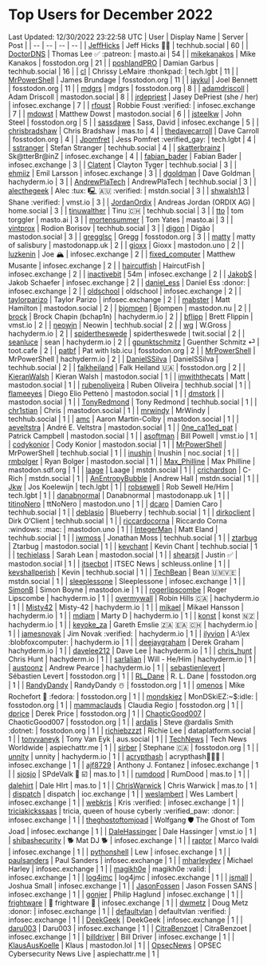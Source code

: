 # Top Users for December 2022
Last Updated: 12/30/2022 23:22:58 UTC
| User | Display Name | Server | Post |
| -- | -- | -- | -- |
| [JeffHicks](https://techhub.social/@JeffHicks) | Jeff Hicks 🐶🎼 | techhub.social | 60 |
| [DoctorDNS](https://masto.ai/@DoctorDNS) | Thomas Lee ✅ :patreon: | masto.ai | 54 |
| [mikekanakos](https://fosstodon.org/@mikekanakos) | Mike Kanakos | fosstodon.org | 21 |
| [poshlandPRO](https://techhub.social/@poshlandPRO) | Damian Garbus | techhub.social | 16 |
| [cl](https://tech.lgbt/@cl) | Chrissy LeMaire :thonkpad: | tech.lgbt | 11 |
| [MrPowerShell](https://fosstodon.org/@MrPowerShell) | James Brundage | fosstodon.org | 11 |
| [jaykul](https://fosstodon.org/@jaykul) | Joel Bennett | fosstodon.org | 11 |
| [mdgrs](https://fosstodon.org/@mdgrs) | mdgrs | fosstodon.org | 8 |
| [adamdriscoll](https://mastodon.social/@adamdriscoll) | Adam Driscoll | mastodon.social | 8 |
| [jrdepriest](https://infosec.exchange/@jrdepriest) | Jasey DePriest (she / her) | infosec.exchange | 7 |
| [rfoust](https://infosec.exchange/@rfoust) | Robbie Foust :verified: | infosec.exchange | 7 |
| [mdowst](https://mastodon.social/@mdowst) | Matthew Dowst | mastodon.social | 6 |
| [jsteelkw](https://fosstodon.org/@jsteelkw) | John Steel | fosstodon.org | 5 |
| [sassdawe](https://infosec.exchange/@sassdawe) | Sass, David | infosec.exchange | 5 |
| [chrisbradshaw](https://mas.to/@chrisbradshaw) | Chris Bradshaw | mas.to | 4 |
| [thedavecarroll](https://fosstodon.org/@thedavecarroll) | Dave Carroll | fosstodon.org | 4 |
| [Jpomfret](https://tech.lgbt/@Jpomfret) | Jess Pomfret :verified_gay: | tech.lgbt | 4 |
| [sstranger](https://techhub.social/@sstranger) | Stefan Stranger | techhub.social | 4 |
| [skatterbrainz](https://infosec.exchange/@skatterbrainz) | Sk@tterBr@inZ | infosec.exchange | 4 |
| [fabian_bader](https://infosec.exchange/@fabian_bader) | Fabian Bader | infosec.exchange | 3 |
| [Clatent](https://techhub.social/@Clatent) | Clayton Tyger | techhub.social | 3 |
| [ehmiiz](https://infosec.exchange/@ehmiiz) | Emil Larsson | infosec.exchange | 3 |
| [dgoldman](https://hachyderm.io/@dgoldman) | Dave Goldman | hachyderm.io | 3 |
| [AndrewPlaTech](https://techhub.social/@AndrewPlaTech) | AndrewPlaTech | techhub.social | 3 |
| [alecthegeek](https://mstdn.social/@alecthegeek) | Alec :tux: 🖳 🇦🇺 :verified: | mstdn.social | 3 |
| [shwalsh13](https://vmst.io/@shwalsh13) | Shane :verified: | vmst.io | 3 |
| [JordanOrdix](https://home.social/@JordanOrdix) | Andreas Jordan (ORDIX AG) | home.social | 3 |
| [tinuwalther](https://techhub.social/@tinuwalther) | Tinu 🇨🇭 | techhub.social | 3 |
| [tto](https://masto.ai/@tto) | tom torggler | masto.ai | 3 |
| [mortensummer](https://masto.ai/@mortensummer) | Tom Yates | masto.ai | 3 |
| [vintprox](https://techhub.social/@vintprox) | Rodion Borisov | techhub.social | 3 |
| [digon](https://mastodon.social/@digon) | Digão | mastodon.social | 3 |
| [gregglsc](https://fosstodon.org/@gregglsc) | Gregg | fosstodon.org | 3 |
| [matty](https://mastodonapp.uk/@matty) | matty of salisbury | mastodonapp.uk | 2 |
| [gioxx](https://mastodon.uno/@gioxx) | Gioxx | mastodon.uno | 2 |
| [luzkenin](https://infosec.exchange/@luzkenin) | Joe 🏔️ | infosec.exchange | 2 |
| [fixed_computer](https://infosec.exchange/@fixed_computer) | Matthew Musante | infosec.exchange | 2 |
| [haircutfish](https://infosec.exchange/@haircutfish) | HaircutFish | infosec.exchange | 2 |
| [inactivebit](https://infosec.exchange/@inactivebit) | 54m | infosec.exchange | 2 |
| [JakobS](https://infosec.exchange/@JakobS) | Jakob Schaefer | infosec.exchange | 2 |
| [daniel_ess](https://infosec.exchange/@daniel_ess) | Daniel Ess :donor: | infosec.exchange | 2 |
| [oldschool](https://infosec.exchange/@oldschool) | oldschool | infosec.exchange | 2 |
| [taylorparizo](https://infosec.exchange/@taylorparizo) | Taylor Parizo | infosec.exchange | 2 |
| [mabster](https://mastodon.social/@mabster) | Matt Hamilton | mastodon.social | 2 |
| [bjompen](https://mastodon.nu/@bjompen) | Bjompen | mastodon.nu | 2 |
| [brock](https://hachyderm.io/@brock) | Brock Chapin (bchap1n) | hachyderm.io | 2 |
| [bflipp](https://vmst.io/@bflipp) | Brett Flippin | vmst.io | 2 |
| [neowin](https://techhub.social/@neowin) | Neowin | techhub.social | 2 |
| [wg](https://hachyderm.io/@wg) | W.Gross | hachyderm.io | 2 |
| [spidertheswede](https://twit.social/@spidertheswede) | spidertheswede | twit.social | 2 |
| [seanluce](https://hachyderm.io/@seanluce) | sean | hachyderm.io | 2 |
| [gpunktschmitz](https://toot.cafe/@gpunktschmitz) | Guenther Schmitz ⏎ | toot.cafe | 2 |
| [patbf](https://fosstodon.org/@patbf) | Pat with lsb.icu | fosstodon.org | 2 |
| [MrPowerShell](https://hachyderm.io/@MrPowerShell) | MrPowerShell | hachyderm.io | 2 |
| [DanielSSilva](https://techhub.social/@DanielSSilva) | DanielSSilva | techhub.social | 2 |
| [falkheiland](https://fosstodon.org/@falkheiland) | Falk Heiland 🇺🇦 | fosstodon.org | 2 |
| [KieranWalsh](https://mastodon.social/@KieranWalsh) | Kieran Walsh | mastodon.social | 1 |
| [imwiththecats](https://mastodon.social/@imwiththecats) | Matt | mastodon.social | 1 |
| [rubenoliveira](https://techhub.social/@rubenoliveira) | Ruben Oliveira | techhub.social | 1 |
| [flameeyes](https://mastodon.social/@flameeyes) | Diego Elio Pettenò | mastodon.social | 1 |
| [dmstork](https://mastodon.social/@dmstork) |  | mastodon.social | 1 |
| [TonyRedmond](https://techhub.social/@TonyRedmond) | Tony Redmond | techhub.social | 1 |
| [chr1stian](https://mastodon.social/@chr1stian) | Chris | mastodon.social | 1 |
| [mrwindy](https://techhub.social/@mrwindy) | MrWindy | techhub.social | 1 |
| [amc](https://mastodon.social/@amc) | Aaron Martin-Colby | mastodon.social | 1 |
| [aeveltstra](https://mastodon.social/@aeveltstra) | André E. Veltstra | mastodon.social | 1 |
| [0ne_ca11ed_pat](https://mastodon.social/@0ne_ca11ed_pat) | Patrick Campbell | mastodon.social | 1 |
| [asoftman](https://vmst.io/@asoftman) | Bill Powell | vmst.io | 1 |
| [codykonior](https://mastodon.social/@codykonior) | Cody Konior | mastodon.social | 1 |
| [MrPowerShell](https://techhub.social/@MrPowerShell) | MrPowerShell | techhub.social | 1 |
| [inushin](https://noc.social/@inushin) | Inushin | noc.social | 1 |
| [rmbolger](https://mastodon.social/@rmbolger) | Ryan Bolger | mastodon.social | 1 |
| [Max_Philline](https://mastodon.sdf.org/@Max_Philline) | Max Philline | mastodon.sdf.org | 1 |
| [laage](https://mstdn.social/@laage) | Laage | mstdn.social | 1 |
| [crichardson](https://mstdn.social/@crichardson) | C-Rich | mstdn.social | 1 |
| [AnEntropyBubble](https://mstdn.social/@AnEntropyBubble) | Andrew Hall | mstdn.social | 1 |
| [Jkw](https://tech.lgbt/@Jkw) | Jos Koelewijn | tech.lgbt | 1 |
| [robsewell](https://tech.lgbt/@robsewell) | Rob Sewell He/Him | tech.lgbt | 1 |
| [danabnormal](https://mastodonapp.uk/@danabnormal) | Danabnormal | mastodonapp.uk | 1 |
| [titinoNero](https://mastodon.uno/@titinoNero) | ttNoNero | mastodon.uno | 1 |
| [dcaro](https://techhub.social/@dcaro) | Damien Caro | techhub.social | 1 |
| [deblasio](https://techhub.social/@deblasio) | Blueberry | techhub.social | 1 |
| [dirkoclient](https://techhub.social/@dirkoclient) | Dirk O‘Client | techhub.social | 1 |
| [riccardocorna](https://mastodon.uno/@riccardocorna) | Riccardo Corna :windows: :mac: | mastodon.uno | 1 |
| [IntegerMan](https://techhub.social/@IntegerMan) | Matt Eland | techhub.social | 1 |
| [jwmoss](https://techhub.social/@jwmoss) | Jonathan Moss | techhub.social | 1 |
| [ztarbug](https://mastodon.social/@ztarbug) | Ztarbug | mastodon.social | 1 |
| [kevchant](https://techhub.social/@kevchant) | Kevin Chant | techhub.social | 1 |
| [techielass](https://mastodon.social/@techielass) | Sarah Lean | mastodon.social | 1 |
| [shearsjt](https://mastodon.social/@shearsjt) | Justin ✅ | mastodon.social | 1 |
| [itsecbot](https://schleuss.online/@itsecbot) | ITSEC News | schleuss.online | 1 |
| [kevshallperish](https://techhub.social/@kevshallperish) | Kevin | techhub.social | 1 |
| [TechBean](https://mstdn.social/@TechBean) | Bean 🇺🇲🇻🇪 | mstdn.social | 1 |
| [sleeplessone](https://infosec.exchange/@sleeplessone) | Sleeplessone | infosec.exchange | 1 |
| [SimonB](https://mastodon.ie/@SimonB) | Simon Boyne | mastodon.ie | 1 |
| [rogerlipscombe](https://hachyderm.io/@rogerlipscombe) | Roger Lipscombe | hachyderm.io | 1 |
| [overmywall](https://hachyderm.io/@overmywall) | Robin Hills 🇨🇦 | hachyderm.io | 1 |
| [Misty42](https://hachyderm.io/@Misty42) | Misty-42 | hachyderm.io | 1 |
| [mikael](https://hachyderm.io/@mikael) | Mikael Hansson | hachyderm.io | 1 |
| [mdiam](https://hachyderm.io/@mdiam) | Marty D | hachyderm.io | 1 |
| [konst](https://hachyderm.io/@konst) | konst 🇳🇿 | hachyderm.io | 1 |
| [keyoke_za](https://hachyderm.io/@keyoke_za) | Gareth Emslie 🇿🇦 🇪🇦 🇨🇭 | hachyderm.io | 1 |
| [jamesnovak](https://hachyderm.io/@jamesnovak) | Jim Novak :verified: | hachyderm.io | 1 |
| [ilyvion](https://hachyderm.io/@ilyvion) | A:\lex :blobfoxcomputer: | hachyderm.io | 1 |
| [deejaygraham](https://hachyderm.io/@deejaygraham) | Derek Graham | hachyderm.io | 1 |
| [davelee212](https://hachyderm.io/@davelee212) | Dave Lee | hachyderm.io | 1 |
| [chris_hunt](https://hachyderm.io/@chris_hunt) | Chris Hunt | hachyderm.io | 1 |
| [sarlalian](https://hachyderm.io/@sarlalian) | Will - He/Him | hachyderm.io | 1 |
| [austoonz](https://hachyderm.io/@austoonz) | Andrew Pearce | hachyderm.io | 1 |
| [sebastienlevert](https://fosstodon.org/@sebastienlevert) | Sébastien Levert | fosstodon.org | 1 |
| [RL_Dane](https://fosstodon.org/@RL_Dane) | R. L. Dane | fosstodon.org | 1 |
| [RandyDandy](https://fosstodon.org/@RandyDandy) | RandyDandy ☃️ | fosstodon.org | 1 |
| [omenos](https://fosstodon.org/@omenos) | Mike Rochefort 🐧 :fedora: | fosstodon.org | 1 |
| [mondskiez](https://fosstodon.org/@mondskiez) | MonDSkiEZ:~$:idle: | fosstodon.org | 1 |
| [mammaclauds](https://fosstodon.org/@mammaclauds) | Claudia Regio | fosstodon.org | 1 |
| [dprice](https://fosstodon.org/@dprice) | Derek Price | fosstodon.org | 1 |
| [ChaoticGood007](https://fosstodon.org/@ChaoticGood007) | ChaoticGood007 | fosstodon.org | 1 |
| [ardalis](https://fosstodon.org/@ardalis) | Steve @ardalis Smith :dotnet: | fosstodon.org | 1 |
| [richiebzzzt](https://dataplatform.social/@richiebzzzt) | Richie Lee | dataplatform.social | 1 |
| [tonyvaneyk](https://aus.social/@tonyvaneyk) | Tony Van Eyk | aus.social | 1 |
| [TechNews](https://aspiechattr.me/@TechNews) | Tech News Worldwide | aspiechattr.me | 1 |
| [sirber](https://fosstodon.org/@sirber) | Stephane 🇨🇦 | fosstodon.org | 1 |
| [unnity](https://hachyderm.io/@unnity) | unnity | hachyderm.io | 1 |
| [acrypthash](https://infosec.exchange/@acrypthash) | acrypthash👨🏻‍💻 | infosec.exchange | 1 |
| [ajf8729](https://infosec.exchange/@ajf8729) | Anthony J. Fontanez | infosec.exchange | 1 |
| [sjosjo](https://mas.to/@sjosjo) | SPdeValk 🐘️ ☑️ | mas.to | 1 |
| [rumdood](https://mas.to/@rumdood) | RumDood | mas.to | 1 |
| [dalehirt](https://mas.to/@dalehirt) | Dale HIrt | mas.to | 1 |
| [ChrisWarwick](https://mas.to/@ChrisWarwick) | Chris Warwick | mas.to | 1 |
| [dispatch](https://ioc.exchange/@dispatch) | dispatch | ioc.exchange | 1 |
| [weslambert](https://infosec.exchange/@weslambert) | Wes Lambert | infosec.exchange | 1 |
| [webkris](https://infosec.exchange/@webkris) | Kris :verified: | infosec.exchange | 1 |
| [triciakickssaas](https://infosec.exchange/@triciakickssaas) | tricia, queen of house cyberly :verified_paw: :donor: | infosec.exchange | 1 |
| [theghostoftomjoad](https://infosec.exchange/@theghostoftomjoad) | Wolfgang 🛡️  The Ghost of Tom Joad | infosec.exchange | 1 |
| [DaleHassinger](https://vmst.io/@DaleHassinger) | Dale Hassinger | vmst.io | 1 |
| [shibashecurity](https://infosec.exchange/@shibashecurity) | 🐕 Mat DJ 🐕 | infosec.exchange | 1 |
| [raptor](https://infosec.exchange/@raptor) | Marco Ivaldi | infosec.exchange | 1 |
| [pythonshell](https://infosec.exchange/@pythonshell) | Lew | infosec.exchange | 1 |
| [paulsanders](https://infosec.exchange/@paulsanders) | Paul Sanders | infosec.exchange | 1 |
| [mharleydev](https://infosec.exchange/@mharleydev) | Michael Harley | infosec.exchange | 1 |
| [magikh0e](https://infosec.exchange/@magikh0e) | magikh0e  :valid: | infosec.exchange | 1 |
| [log4jmc](https://infosec.exchange/@log4jmc) | log4jmc | infosec.exchange | 1 |
| [jsmall](https://infosec.exchange/@jsmall) | Joshua Small | infosec.exchange | 1 |
| [JasonFossen](https://infosec.exchange/@JasonFossen) | Jason Fossen SANS | infosec.exchange | 1 |
| [gonjer](https://infosec.exchange/@gonjer) | Philip Haglund | infosec.exchange | 1 |
| [frightware](https://infosec.exchange/@frightware) | 👻 frightware 👻 | infosec.exchange | 1 |
| [dwmetz](https://infosec.exchange/@dwmetz) | Doug Metz :donor: | infosec.exchange | 1 |
| [defaultvlan](https://infosec.exchange/@defaultvlan) | defaultvlan :verified: | infosec.exchange | 1 |
| [DeekGeek](https://infosec.exchange/@DeekGeek) | DeekGeek | infosec.exchange | 1 |
| [daru003](https://infosec.exchange/@daru003) | Daru003 | infosec.exchange | 1 |
| [CitraBenzoet](https://infosec.exchange/@CitraBenzoet) | CitraBenzoet | infosec.exchange | 1 |
| [billdriver](https://infosec.exchange/@billdriver) | Bill Driver | infosec.exchange | 1 |
| [KlausAusKoelle](https://mastodon.lol/@KlausAusKoelle) | Klaus | mastodon.lol | 1 |
| [OpsecNews](https://aspiechattr.me/@OpsecNews) | OPSEC Cybersecurity News Live | aspiechattr.me | 1 |
